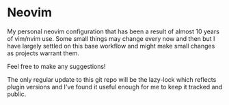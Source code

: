# Neovim

My personal neovim configuration that has been a result of almost
10 years of vim/nvim use. Some small things may change every now and then
but I have largely settled on this base workflow and might make small changes
as projects warrant them.

Feel free to make any suggestions!

The only regular update to this git repo will be the lazy-lock which reflects
plugin versions and I've found it useful enough for me to keep it tracked
and public.
